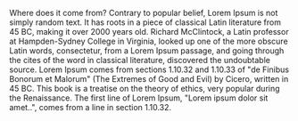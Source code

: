 Where does it come from?
Contrary to popular belief, Lorem Ipsum is not simply random text. It has roots in a piece of classical Latin literature from 45 BC, making it over 2000 years old. Richard 
McClintock, a Latin professor at Hampden-Sydney College in Virginia, looked up one of the more obscure Latin words, consectetur, from a Lorem Ipsum passage, and going through the 
cites of the word in classical literature, discovered the undoubtable source. Lorem Ipsum comes from sections 1.10.32 and 1.10.33 of "de Finibus Bonorum et Malorum" (The Extremes of
 Good and Evil) by Cicero, written in 45 BC. This book is a treatise on the theory of ethics, very popular during the Renaissance. The first line of Lorem Ipsum, "Lorem ipsum dolor 
 sit amet..", comes from a line in section 1.10.32.